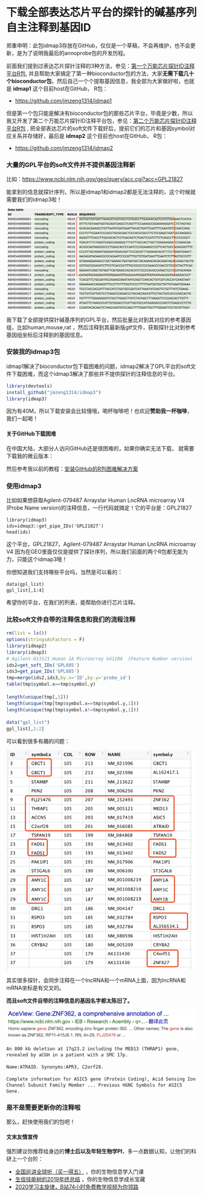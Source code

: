 # 下载全部表达芯片平台的探针的碱基序列自主注释到基因ID

郑重申明：此包idmap3存放在GitHub，仅仅是一个草稿，不会再维护，也不会更新，是为了说明我最后的annoprobe包的开发历程。

前面我们提到过表达芯片探针注释的3种方法，参见：[第一个万能芯片探针ID注释平台R包](https://mp.weixin.qq.com/s/CzV9zv0AbhhfTalVomTGCw), 并且帮助大家搞定了第一种bioconductor包的方法，大家**无需下载几十个bioconductor包**，然后自己一个个提取基因信息，我全部为大家做好啦，也就是 **idmap1** 这个目前host在GitHub， R包：

- https://github.com/jmzeng1314/idmap1

但是第一个包只能是解决有bioconductor包的那些芯片平台，毕竟是少数，所以我又开发了第二个万能芯片探针ID注释平台包，参见：[第二个万能芯片探针ID注释平台R包](https://mp.weixin.qq.com/s/B_e8TbOim5jBKYLxvdZM3w) , 把全部表达芯片的soft文件下载好后，提前它们的芯片和基因symbol对应关系并存储好，最后是 **idmap2** 这个目前也host在GitHub， R包：

- https://github.com/jmzeng1314/idmap2

### 大量的GPL平台的soft文件并不提供基因注释新

比如：https://www.ncbi.nlm.nih.gov/geo/query/acc.cgi?acc=GPL21827

能拿到的信息就探针序列，所以是idmap1和idmap2都是无法注释的，这个时候就需要我们的idmap3啦！

![image-20191203175638181](readme.assets/image-20191203175638181.png)

我下载了全部提供探针碱基序列的GPL平台，然后批量比对到其对应的参考基因组，比如human,mouse,rat ，然后注释到其最新版gtf文件，获取探针比对到参考基因组坐标后注释到的基因信息。

### 安装我的idmap3包

idmap1解决了bioconductor包下载困难的问题，idmap2解决了GPL平台的soft文件下载困难，而这个idmap3解决了那些并不提供探针的注释信息的平台。

```r
library(devtools)
install_github("jmzeng1314/idmap3")
library(idmap3)
```

因为有40M，所以下载安装会比较慢哦，喝杯咖啡吧！也欢迎**赞助我一杯咖啡**，我们一起喝！

#### 关于GitHub下载困难

在中国大陆，大部分人访问GitHub还是很困难的，如果你确实无法下载， 就需要下载我的微云版本：

然后参考我以前的教程：[安装GitHub的R包困难解决方案](https://mp.weixin.qq.com/s/fqQ9iDBl_IKpyVFtIUwOPg) 

### 使用idmap3

比如如果想获取Agilent-079487 Arraystar Human LncRNA microarray V4 (Probe Name version)的注释信息，一行代码就搞定！它的平台是：GPL21827

```
library(idmap3)
ids=idmap3::get_pipe_IDs('GPL21827')
head(ids) 
```

这个平台，GPL21827，Agilent-079487 Arraystar Human LncRNA microarray V4 因为在GEO里面仅仅是提供了探针序列，所以我们前面的两个R包都无能为力，只能这个idmap3哦！

你想知道我们支持哪些平台吗，当然是可以看的：

```
data(gpl_list)
gpl_list[,1:4]
```

希望你的平台，在我们的列表，能帮助你进行芯片注释。

### 比较soft文件自带的注释信息和我们的流程注释

```r
rm(list = ls())
options(stringsAsFactors = F)
library(idmap2)
library(idmap3)
# Agilent-011521 Human 1A Microarray G4110A  (Feature Number version)   GPL885
ids2=get_soft_IDs('GPL885')
ids3=get_pipe_IDs('GPL885')
tmp=merge(ids2,ids3,by.x='ID',by.y='probe_id')
table(tmp$symbol.x==tmp$symbol.y)

length(unique(tmp[,1]))
length(unique(tmp[tmp$symbol.x==tmp$symbol.y,1]))
length(unique(tmp[tmp$symbol.x!=tmp$symbol.y,1]))

data("gpl_list")
gpl_list[,1:2]

```

可以看到很多有趣的问题：

![image-20191203180442503](readme.assets/image-20191203180442503.png)

其实很多探针，会同步注释在一个lncRNA和一个mRNA上面，因为lncRNA和mRNA坐标是有交叉的。

**而且soft文件自带的注释信息的基因名字都太陈旧了。**

![image-20191203180613910](readme.assets/image-20191203180613910.png)

```
An 800 kb deletion at 17q23.2 including the MED13 (THRAP1) gene, revealed by aCGH in a patient with a SMC 17p.

Name:ATRAID. Synonyms:APR3, C2orf28.

Complete information for ASIC5 gene (Protein Coding), Acid Sensing Ion Channel Subunit Family Member ... Previous HGNC Symbols for ASIC5 Gene. 
```

### 是不是需要更新你的注释啦

那么，赶快使用我们的包吧！

#### 文末友情宣传

强烈建议你推荐给身边的**博士后以及年轻生物学PI**，多一点数据认知，让他们的科研上一个台阶：

- [全国巡讲全球听（买一得五）](https://mp.weixin.qq.com/s/sgmSCK4GuAY0-bPDua34cg) ，你的生物信息学入门课
- [生信技能树的2019年终总结](https://mp.weixin.qq.com/s/azTBe54kv3OpS16hrSKzQQ)  ，你的生物信息学成长宝藏
- [2020学习主旋律，B站74小时免费教学视频为你领路](https://mp.weixin.qq.com/s/Y-8YKye2jOw2tSLJnCvBlA)

